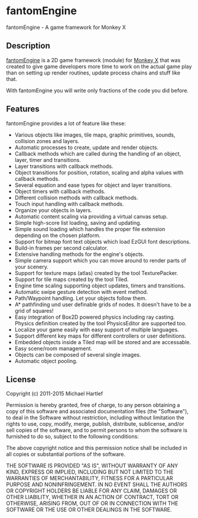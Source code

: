 # fantomEngine
fantomEngine - A game framework for Monkey X

## Description
[fantomEngine](http://www.fantomgl.com) is a 2D game framework (module) for [Monkey X](http://www.monkey-x.com) that was created to give game developers more time to work on the actual game play than on setting up render routines, update process chains and stuff like that. 

With fantomEngine you will write only fractions of the code you did before. 

## Features

fantomEngine provides a lot of feature like these:

  * Various objects like images, tile maps, graphic primitives, sounds, collision zones and layers.
  * Automatic processes to create, update and render objects.
  * Callback methods which are called during the handling of an object, layer, timer and transitions.
  * Layer transitions with callback methods.
  * Object transitions for position, rotation, scaling and alpha values with callback methods.
  * Several equation and ease types for object and layer transitions.
  * Object timers with callback methods.
  * Different collision methods with callback methods.
  * Touch input handling with callback methods.
  * Organize your objects in layers.
  * Automatic content scaling via providing a virtual canvas setup.
  * Simple high-score list loading, saving and updating.
  * Simple sound loading which handles the proper file extension depending on the chosen platform. 
  * Support for bitmap font text objects which load EzGUI font descriptions.
  * Build-in frames per second calculator.
  * Extensive handling methods for the engine's objects.
  * Simple camera support which you can move around to render parts of your scenery.
  * Support for texture maps (atlas) created by the tool TexturePacker.
  * Support for tile maps created by the tool Tiled.
  * Engine time scaling supporting object updates, timers and transitions.
  * Automatic swipe gesture detection with event method.
  * Path/Waypoint handling. Let your objects follow them.
  * A* pathfinding und user definable grids of nodes. It doesn't have to be a grid of squares!
  * Easy integration of Box2D powered physics including ray casting. Physics definition created by the tool PhysicsEditor are supported too.
  * Localize your game easily with easy support of multiple languages.
  * Support different key maps for different controllers or user definitions.
  * Embedded objects inside a Tiled map will be stored and are accessable.
  * Easy scene/room management.
  * Objects can be composed of several single images.
  * Automatic object pooling.


## License
Copyright (c) 2011-2015 Michael Hartlef

Permission is hereby granted, free of charge, to any person obtaining a copy of this software and associated documentation files (the "Software"), to deal in the Software without restriction, including without limitation the rights to use, copy, modify, merge, publish, distribute, sublicense, and/or sell copies of the software, and to permit persons to whom the software is furnished to do so, subject to the following conditions:

The above copyright notice and this permission notice shall be included in all copies or substantial portions of the software.

THE SOFTWARE IS PROVIDED "AS IS", WITHOUT WARRANTY OF ANY KIND, EXPRESS OR IMPLIED, INCLUDING BUT NOT LIMITED TO THE WARRANTIES OF MERCHANTABILITY, FITNESS FOR A PARTICULAR PURPOSE AND NONINFRINGEMENT. IN NO EVENT SHALL THE AUTHORS OR COPYRIGHT HOLDERS BE LIABLE FOR ANY CLAIM, DAMAGES OR OTHER LIABILITY, WHETHER IN AN ACTION OF CONTRACT, TORT OR OTHERWISE, ARISING FROM, OUT OF OR IN CONNECTION WITH THE SOFTWARE OR THE USE OR OTHER DEALINGS IN THE SOFTWARE.
